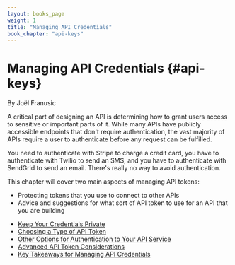 ```yaml
---
layout: books_page
weight: 1
title: "Managing API Credentials"
book_chapter: "api-keys"
---
```

# Managing API Credentials {#api-keys}

<div class="chapter-author">By Joël Franusic</div>

A critical part of designing an API is determining how to grant users access to sensitive or important parts of it. While many APIs have publicly accessible endpoints that don't require authentication, the vast majority of APIs require a user to authenticate before any request can be fulfilled.

You need to authenticate with Stripe to charge a credit card, you have to authenticate with Twilio to send an SMS, and you have to authenticate with SendGrid to send an email. There's really no way to avoid authentication.

This chapter will cover two main aspects of managing API tokens:

* Protecting tokens that you use to connect to other APIs
* Advice and suggestions for what sort of API token to use for an API that you are building






<section class="chapter-subsection-list"><ul><li><a href="/books/api-security/api-keys/keep-keys-private">Keep Your Credentials Private</a></li><li><a href="/books/api-security/api-keys/choosing-a-type">Choosing a Type of API Token</a></li><li><a href="/books/api-security/api-keys/other-options">Other Options for Authentication to Your API Service</a></li><li><a href="/books/api-security/api-keys/advanced">Advanced API Token Considerations</a></li><li><a href="/books/api-security/api-keys/takeaways">Key Takeaways for Managing API Credentials</a></li></ul></section>
